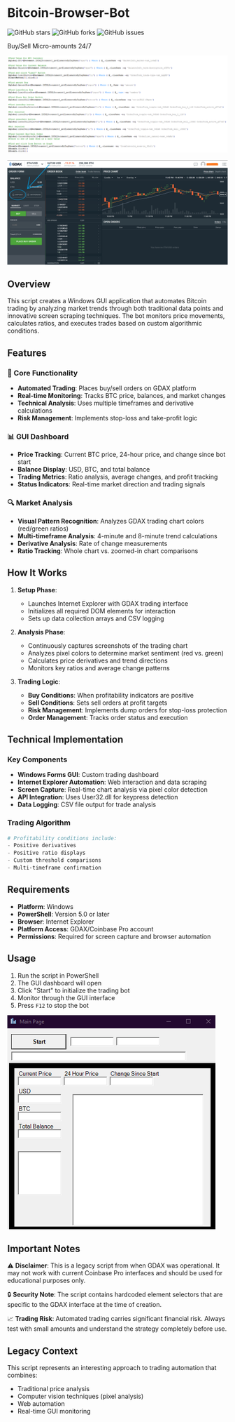 # Bitcoin-Browser-Bot

![GitHub stars](https://img.shields.io/github/stars/Connor9994/Bitcoin-Browser-Bot?style=social) ![GitHub forks](https://img.shields.io/github/forks/Connor9994/Bitcoin-Browser-Bot?style=social) ![GitHub issues](https://img.shields.io/github/issues/Connor9994/Bitcoin-Browser-Bot) 

Buy/Sell Micro-amounts 24/7

![1](https://github.com/Connor9994/Bitcoin-Browser-Bot/blob/main/Photos/1.png)

![2](https://github.com/Connor9994/Bitcoin-Browser-Bot/blob/main/Photos/2.png)

## Overview

This script creates a Windows GUI application that automates Bitcoin trading by analyzing market trends through both traditional data points and innovative screen scraping techniques. The bot monitors price movements, calculates ratios, and executes trades based on custom algorithmic conditions.

## Features

### 🎯 Core Functionality
- **Automated Trading**: Places buy/sell orders on GDAX platform
- **Real-time Monitoring**: Tracks BTC price, balances, and market changes
- **Technical Analysis**: Uses multiple timeframes and derivative calculations
- **Risk Management**: Implements stop-loss and take-profit logic

### 📊 GUI Dashboard
- **Price Tracking**: Current BTC price, 24-hour price, and change since bot start
- **Balance Display**: USD, BTC, and total balance
- **Trading Metrics**: Ratio analysis, average changes, and profit tracking
- **Status Indicators**: Real-time market direction and trading signals

### 🔍 Market Analysis
- **Visual Pattern Recognition**: Analyzes GDAX trading chart colors (red/green ratios)
- **Multi-timeframe Analysis**: 4-minute and 8-minute trend calculations
- **Derivative Analysis**: Rate of change measurements
- **Ratio Tracking**: Whole chart vs. zoomed-in chart comparisons

## How It Works

1. **Setup Phase**: 
   - Launches Internet Explorer with GDAX trading interface
   - Initializes all required DOM elements for interaction
   - Sets up data collection arrays and CSV logging

2. **Analysis Phase**:
   - Continuously captures screenshots of the trading chart
   - Analyzes pixel colors to determine market sentiment (red vs. green)
   - Calculates price derivatives and trend directions
   - Monitors key ratios and average change patterns

3. **Trading Logic**:
   - **Buy Conditions**: When profitability indicators are positive
   - **Sell Conditions**: Sets sell orders at profit targets
   - **Risk Management**: Implements dump orders for stop-loss protection
   - **Order Management**: Tracks order status and execution

## Technical Implementation

### Key Components
- **Windows Forms GUI**: Custom trading dashboard
- **Internet Explorer Automation**: Web interaction and data scraping
- **Screen Capture**: Real-time chart analysis via pixel color detection
- **API Integration**: Uses User32.dll for keypress detection
- **Data Logging**: CSV file output for trade analysis

### Trading Algorithm
```powershell
# Profitability conditions include:
- Positive derivatives
- Positive ratio displays  
- Custom threshold comparisons
- Multi-timeframe confirmation
```

## Requirements

- **Platform**: Windows
- **PowerShell**: Version 5.0 or later
- **Browser**: Internet Explorer
- **Platform Access**: GDAX/Coinbase Pro account
- **Permissions**: Required for screen capture and browser automation

## Usage

1. Run the script in PowerShell
2. The GUI dashboard will open
3. Click "Start" to initialize the trading bot
4. Monitor through the GUI interface
5. Press `F12` to stop the bot

![3](https://github.com/Connor9994/Bitcoin-Browser-Bot/blob/main/Photos/3.png)

## Important Notes

⚠️ **Disclaimer**: This is a legacy script from when GDAX was operational. It may not work with current Coinbase Pro interfaces and should be used for educational purposes only.

🔒 **Security Note**: The script contains hardcoded element selectors that are specific to the GDAX interface at the time of creation.

📈 **Trading Risk**: Automated trading carries significant financial risk. Always test with small amounts and understand the strategy completely before use.

## Legacy Context

This script represents an interesting approach to trading automation that combines:
- Traditional price analysis
- Computer vision techniques (pixel analysis)
- Web automation
- Real-time GUI monitoring

